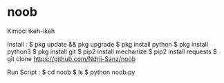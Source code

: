 # noob
Kimoci ikeh-ikeh

Install :
$ pkg update && pkg upgrade 
$ pkg install python
$ pkg install python3 
$ pkg install git 
$ pip2 install mechanize 
$ pip2 install requests 
$ git clone https://github.com/Ndrii-Sanz/noob

Run Script :
$ cd noob
$ ls
$ python noob.py
